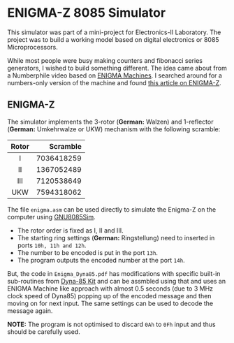 # ENIGMA-Z 8085 Simulator
This simulator was part of a mini-project for Electronics-II Laboratory. The project was to build a working model based on digital electronics or 8085 Microprocessors.

While most people were busy making counters and fibonacci series generators, I wished to build something different. The idea came about from a Numberphile video based on [ENIGMA Machines](https://youtu.be/G2_Q9FoD-oQ, "Enigma Machine - Numberphile"). I searched around for a numbers-only version of the machine and found [this article on ENIGMA-Z](https://www.cryptomuseum.com/crypto/enigma/z/index.htm, "Numbers-only ENIGMA Z30").

## ENIGMA-Z

The simulator implements the 3-rotor (**German:** Walzen) and 1-reflector (**German:** Umkehrwalze or UKW) mechanism with the following scramble:

|  Rotor    |    Scramble    |
|:---------:|---------------:|
|   I       |    7036418259  |
|   II      |    1367052489  |
|   III     |    7120538649  |
|   UKW     |    7594318062  |

The file `enigma.asm` can be used directly to simulate the Enigma-Z on the computer using [GNU8085Sim](https://gnusim8085.github.io/).
* The rotor order is fixed as I, II and III.
* The starting ring settings (**German:** Ringstellung) need to inserted in ports `10h, 11h and 12h`.
* The number to be encoded is put in the port `13h`.
* The program outputs the encoded number at the port `14h`.

But, the code in `Enigma_Dyna85.pdf` has modifications with specific built-in sub-routines from [Dyna-85 Kit](https://www.dynalogindia.com/shop/dyna-85/) and can be assmbled using that and uses an ENIGMA Machine like approach with almost 0.5 seconds (due to 3 MHz clock speed of Dyna85) popping up of the encoded message and then moving on for next input. The same settings can be used to decode the message again.

**NOTE:** The program is not optimised to discard `0Ah` to `0Fh` input and thus should be carefully used.
